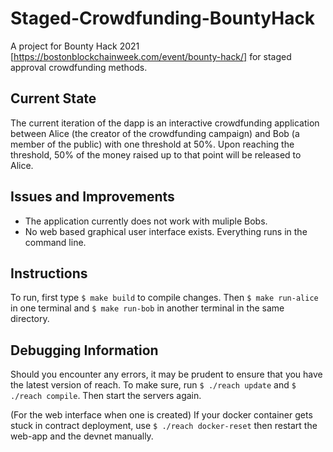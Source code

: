 # Staged-Crowdfunding-BountyHack
A project for Bounty Hack 2021 [https://bostonblockchainweek.com/event/bounty-hack/] for staged approval crowdfunding methods.

## Current State

The current iteration of the dapp is an interactive crowdfunding application between Alice (the creator of the crowdfunding campaign) and Bob (a member of the public) with one threshold at 50%. Upon reaching the threshold, 50% of the money raised up to that point will be released to Alice.

## Issues and Improvements

* The application currently does not work with muliple Bobs.
* No web based graphical user interface exists. Everything runs in the command line.

## Instructions

To run, first type `$ make build` to compile changes. Then `$ make run-alice` in one terminal and `$ make run-bob` in another terminal in the same directory.

## Debugging Information

Should you encounter any errors, it may be prudent to ensure that you have the latest version of reach. To make sure, run `$ ./reach update` and `$ ./reach compile`. Then start the servers again.

(For the web interface when one is created) If your docker container gets stuck in contract deployment, use `$ ./reach docker-reset` then restart the web-app and the devnet manually.